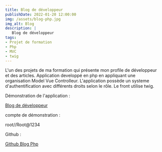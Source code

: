 ```yaml
---
title: Blog de développeur
publishDate: 2022-01-20 12:00:00
img: /assets/blog-php.jpg
img_alt: Blog
description: | 
   Blog de développeur
tags:
- Projet de formation
- Php
- MVC
- twig
---
```


L'un des projets de ma formation qui présente mon profile de développeur et des articles.
Application developpé en php en appliquant une organisation Model Vue Controlleur. 
L'application possède un systeme d'authentification avec différents droits selon le rôle.
Le front utilise twig.

Démonstration de l'application :

<a href="https://sebdru.fr/Blog-Php/index.php" target="_blank">Blog de développeur</a>

compte de démonstration :

root//Root@1234

Github :

<a href="https://github.com/sebzz07/Blog-Php" target="_blank">Github Blog Php</a>


